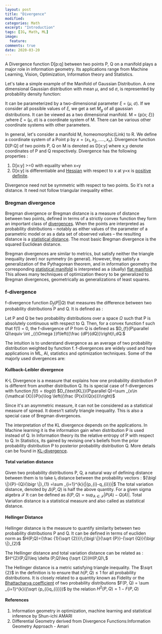 ```yaml
---
layout: post
title: "Divergence"
modified:
categories: Math
excerpt: "Introduction"
tags: [IG, Math, ML]
image:
  feature:
comments: true
date: 2020-03-20
---
```

A Divergence function D[p:q] between two points P, Q on a manifold plays a major role in information geometry. Its applications range from Machine Learning, Vision, Optimization, Information theory and Statistics. 

Let's take a simple example of the Manifold of Gaussian Distribution. A one dimensional Gaussian distribution with mean $\mu$, and sd $\sigma$, is represented by probability density function: 

It can be parameterized by  a two-dimensional parameter $\xi$ = ($\mu$, $\sigma$). If we consider all possible values of $\xi$, we get a set $M_g$ of all gaussian distributions. It can be viewed as a two dimensional manifold. M = {p(x; $\xi$)} ,where $\xi$ = ($\mu$, $\sigma$) is a coordinate system of M.
There can be various other coordinate systems with other parameters. 

In general, let's consider a manifold M, homeomorphic(Link) to R. We define a coordinate system of a Point p by $x = (x_1, x_2, ..... , x_n)$. Divergence function D[P:Q] of two points P, Q on M is denoted as 
D[x:y] where x,y denote coordinates of P and Q respectively. Divergence has the following properties :

1. D[x:y] >=0 with equality when x=y
2. D[x:y] is differentiable  and [Hessian](https://mathworld.wolfram.com/Hessian.html) with respect to x at y=x is [positive definite](https://en.wikipedia.org/wiki/Definiteness_of_a_matrix).

Divergence need not be symmetric with respect to two points. So it's not a distance. It need not follow triangular inequality either. 

### Bregman divergence
Bregman divergence or Bregman distance is a measure of distance between two points, defined in terms of a strictly convex function they form an important class of [divergences](https://en.wikipedia.org/wiki/Divergence_(statistics)). When the points are interpreted as probability distributions – notably as either values of the parameter of a parametric model or as a data set of observed values – the resulting distance is a [statistical distance](https://en.wikipedia.org/wiki/Statistical_distance). The most basic Bregman divergence is the squared Euclidean distance.

Bregman divergences are similar to metrics, but satisfy neither the triangle inequality (ever) nor symmetry (in general). However, they satisfy a generalization of the Pythagorean theorem, and in information geometry the corresponding [statistical manifold](https://en.wikipedia.org/wiki/Statistical_manifold) is interpreted as a (dually) [flat manifold](https://en.wikipedia.org/wiki/Flat_manifold). This allows many techniques of optimization theory to be generalized to Bregman divergences, geometrically as generalizations of least squares.


### f-divergence
f-divergence function $D_f$$ (P  || Q)$ that measures the difference between two probability distributions P and Q. It is defined as :

Let P and Q be two probability distributions over a space $\Omega$ such that P is absolutely continuous with respect to Q. Then, for a convex function f such that f(1) = 0, the f-divergence of P from Q is defined as
$D_{f}(P\parallel Q)\equiv \int _{{\Omega }}f\left({\frac  {dP}{dQ}}\right)\,dQ.$

The intuition is to understand divergence as an average of two probability distribution weighted by function f. f-divergences are widely used and have applications in ML, AI, statistics and optimization techniques. Some of the majorly used divergences are:

####  Kullback–Leibler divergence
K-L Divergence is a measure that explains how one probability distribution P is different from another distribution Q. Its is special case of f-divergences with function $f(t) = tlog(t)$
$D_{\text{KL}}(P\parallel Q)=\sum _{x\in {\mathcal {X}}}P(x)\log \left({\frac {P(x)}{Q(x)}}\right)$

Since it's an asymmetric measure, it can not be considered as a statistical measure of spread. It doesn’t satisfy triangle inequality. This is also a special case of Bregman divergences.

The interpretation of the KL divergence depends on the applications. In Machine learning it is the information gain when distribution P is used instead of Q. In Information theory its the relative entropy of P with respect to Q. In Statistics, its gained by revising one's beliefs from the prior probability distribution P to posterior probability distribution Q. More details can be found in [KL-divergence](https://en.wikipedia.org/wiki/Kullback%E2%80%93Leibler_divergence).

#### Total variation distance
Given two probability distributions P, Q, a natural way of defining distance between them is to take $l_1$ distance between the probability vectors :
			${\bigl \|}{P}-{Q}{\bigr \|}_{1} =\sum _{i=1}^{k}{|{p_{i}-q_{i}}}|$
The total variation distance, denoted by $\Delta(P, Q)$ is half the above quantity. For a given sigma algebra $\mathcal {F}$ It can be defined as 
			$\delta (P,Q)=\sup _{A\in {\mathcal {F}}}\left|P(A)-Q(A)\right|.$
Total Variation distance is a statistical measure and also called as statistical distance.

#### Hellinger Distance
Hellinger distance is the measure to quantify similarity between two probability distributions P and Q. It can be defined in terms of eucliden norm as 
$H(P,Q)={\frac {1}{\sqrt {2}}}\;{\bigl \|}{\sqrt {P}}-{\sqrt {Q}}{\bigr \|}_{2}$

The Hellinger distance and total variation distance can be related as : 
$H^{2}(P,Q)\leq \delta (P,Q)\leq {\sqrt {2}}H(P,Q)\,$

The Hellinger distance is a metric satisfying triangle inequality. The $\sqrt {2}$ in the definition is to ensure that $h(P, Q) ≤ 1$ for all probability distributions. It is closely related to a quantity known as Fidelity or the [Bhattacharya coefficient](https://en.wikipedia.org/wiki/Bhattacharyya_distance) of two probability distributions $F(P, Q) = \sum _{i=1}^{k}({\sqrt {p_{i}q_{i}}})$ by the relation 
$H^{2}(P,Q)=1-F(P, Q)$



#### References
1. Information geometry in optimization, machine learning and statistical inference by Shun-ichi AMARI
2. Differential Geometry derived from Divergence Functions:Information Geometry Approach - Amari

